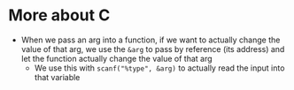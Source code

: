 # More about C

- When we pass an arg into a function, if we want to actually change the value of that arg, we use the `&arg` to pass by reference (its address) and let the function actually change the value of that arg
    - We use this with `scanf("%type", &arg)` to actually read the input into that variable
